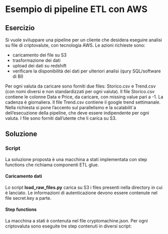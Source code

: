 # Esempio di pipeline ETL con AWS

## Esercizio
Si vuole sviluppare una pipeline per un cliente che desidera eseguire analisi su file di criptovalute, con tecnologia AWS. Le azioni richieste sono:
* caricamento dei file su S3
* trasformazione dei dati
* upload dei dati su redshift
* verificare la disponibilità dei dati per ulteriori analisi (qury SQL/software di BI)

Per ogni valuta da caricare sono forniti due files: Storico.csv e Trend.csv (con nomi diversi e non standardizzati per ogni valuta). Il file Storico.csv contiene le colonne Data e Price, da caricare, con missing value pari a -1. La cadenza
è giornaliera. Il file Trend.csv contiene il google trend settimanale. Nella richiesta si pone l’accento sul parallelismo e la scalabilit`a dell’esecuzione della pipeline, che deve essere indipendente per ogni valuta. I file sono forniti dall’utente che li carica su S3.

## Soluzione
### Script
La soluzione proposta è una macchina a stati implementata con step functions che richiama componenti ETL glue.
#### Caricamento dati
Lo script **load_raw_files.py** carica su S3 i files presenti nella directory in cui è lanciato. Le informazioni di autenticazione devono essere contenute nel file secret.key a parte.
#### Step functions
La macchina a stati è contenuta nel file cryptomachine.json. Per ogni criptovaluta sono eseguite tre step contenuti in diversi script:

